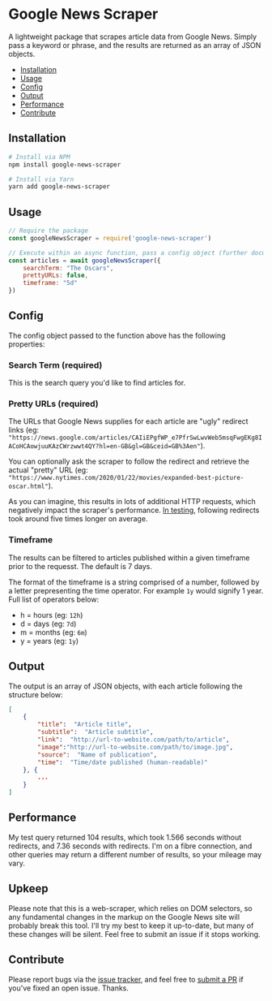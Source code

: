 
# Google News Scraper
A lightweight package that scrapes article data from Google News. Simply pass a keyword or phrase, and the results are returned as an array of JSON objects.

* [Installation](#installation)
* [Usage](#usage)
* [Config](#config)
* [Output](#output)
* [Performance](#performance)
* [Contribute](#contribute)

## Installation
```bash
# Install via NPM
npm install google-news-scraper

# Install via Yarn
yarn add google-news-scraper
```

## Usage
```javascript
// Require the package
const googleNewsScraper = require('google-news-scraper')

// Execute within an async function, pass a config object (further documentation below)
const articles = await googleNewsScraper({
    searchTerm: "The Oscars",
    prettyURLs: false,
    timeframe: "5d"
})

```

## Config
The config object passed to the function above has the following properties:

### Search Term (required)
This is the search query you'd like to find articles for.

### Pretty URLs (required)
The URLs that Google News supplies for each article are "ugly" redirect links (eg: `"https://news.google.com/articles/CAIiEPgfWP_e7PfrSwLwvWeb5msqFwgEKg8IACoHCAowjuuKAzCWrzwwt4QY?hl=en-GB&gl=GB&ceid=GB%3Aen"`).

You can optionally ask the scraper to follow the redirect and retrieve the actual "pretty" URL (eg: `"https://www.nytimes.com/2020/01/22/movies/expanded-best-picture-oscar.html"`).

As you can imagine, this results in lots of additional HTTP requests, which negatively impact the scraper's performance. [In testing](https://github.com/lewisdonovan/google-news-scraper#performance), following redirects took around five times longer on average.

### Timeframe
The results can be filtered to articles published within a given timeframe prior to the requesst. The default is 7 days.

The format of the timeframe is a string comprised of a number, followed by a letter prepresenting the time operator. For example `1y` would signify 1 year. Full list of operators below:
* h = hours (eg: `12h`)
* d = days (eg: `7d`)
* m = months (eg: `6m`)
* y = years (eg: `1y`)

## Output
The output is an array of JSON objects, with each article following the structure below:

```json
[
    {
        "title":  "Article title",
        "subtitle":  "Article subtitle",
        "link":  "http://url-to-website.com/path/to/article",
        "image":"http://url-to-website.com/path/to/image.jpg",
        "source":  "Name of publication",
        "time":  "Time/date published (human-readable)"
    }, {
        ...
    }
]
```

## Performance
My test query returned 104 results, which took 1.566 seconds without redirects, and 7.36 seconds with redirects. I'm on a fibre connection, and other queries may return a different number of results, so your mileage may vary. 

## Upkeep
Please note that this is a web-scraper, which relies on DOM selectors, so any fundamental changes in the markup on the Google News site will probably break this tool. I'll try my best to keep it up-to-date, but many of these changes will be silent. Feel free to submit an issue if it stops working.

## Contribute
Please report bugs via the [issue tracker](https://github.com/lewisdonovan/google-news-scraper/issues), and feel free to [submit a PR](https://github.com/lewisdonovan/google-news-scraper/pulls) if you've fixed an open issue. Thanks.
